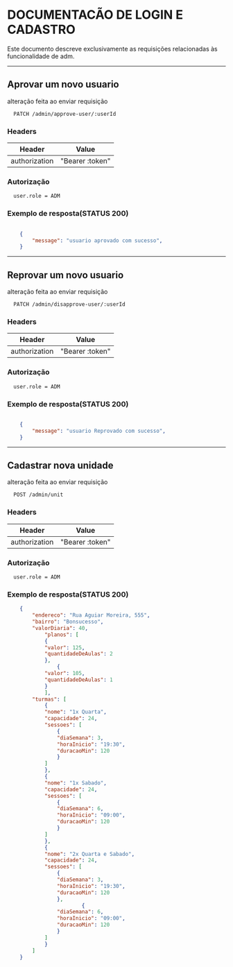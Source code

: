 # DOCUMENTACÃO DE LOGIN E CADASTRO

Este documento descreve exclusivamente as requisições relacionadas às funcionalidade de adm.

***

## Aprovar um novo usuario 

alteração feita ao enviar requisição

```https
  PATCH /admin/approve-user/:userId
```

### Headers

| Header           | Value           |
|------------------|-----------------|
| authorization    | "Bearer :token" |

### Autorização

```https
  user.role = ADM
```

### Exemplo de resposta(STATUS 200)

```json

    {
	    "message": "usuario aprovado com sucesso",
    }
```

***

## Reprovar um novo usuario 

alteração feita ao enviar requisição

```https
  PATCH /admin/disapprove-user/:userId
```

### Headers

| Header           | Value           |
|------------------|-----------------|
| authorization    | "Bearer :token" |

### Autorização

```https
  user.role = ADM
```

### Exemplo de resposta(STATUS 200)

```json

    {
	    "message": "usuario Reprovado com sucesso",
    }
```

***

## Cadastrar nova unidade

alteração feita ao enviar requisição

```https
  POST /admin/unit
```

### Headers

| Header           | Value           |
|------------------|-----------------|
| authorization    | "Bearer :token" |

### Autorização

```https
  user.role = ADM
```

### Exemplo de resposta(STATUS 200)

```json
    {
        "endereco": "Rua Aguiar Moreira, 555",
        "bairro": "Bonsucesso",
        "valorDiaria": 40,
            "planos": [
            {
            "valor": 125,
            "quantidadeDeAulas": 2
            },
                {
            "valor": 105,
            "quantidadeDeAulas": 1
            }
            ],
        "turmas": [
            {
            "nome": "1x Quarta",
            "capacidade": 24,
            "sessoes": [
                {
                "diaSemana": 3,
                "horaInicio": "19:30",
                "duracaoMin": 120
                }
            ]
            },
            {
            "nome": "1x Sabado",
            "capacidade": 24,
            "sessoes": [
                {
                "diaSemana": 6,
                "horaInicio": "09:00",
                "duracaoMin": 120
                }
            ]
            },
            {
            "nome": "2x Quarta e Sabado",
            "capacidade": 24,
            "sessoes": [
                {
                "diaSemana": 3,
                "horaInicio": "19:30",
                "duracaoMin": 120
                },
                        {
                "diaSemana": 6,
                "horaInicio": "09:00",
                "duracaoMin": 120
                }
            ]
            }
        ]
    }
```